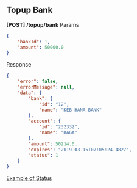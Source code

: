 ## Topup Bank
**[POST] /topup/bank**
Params
```json
{
    "bankId": 1,
    "amount": 50000.0
}
```
Response
```json
{
    "error": false,
    "errorMessage": null,
    "data": {
        "bank": {
            "id": "12",
            "name": "KEB HANA BANK"
        },
        "account": {
            "id": "232332",
            "name": "RAGA"
        },
        "amount": 50214.0,
        "expires": "2019-03-15T07:05:24.482Z",
        "status": 1
    }
}
```


[Example of Status](https://github.com/ragasubekti/api-spec/blob/master/transactions.md#example-of-status)